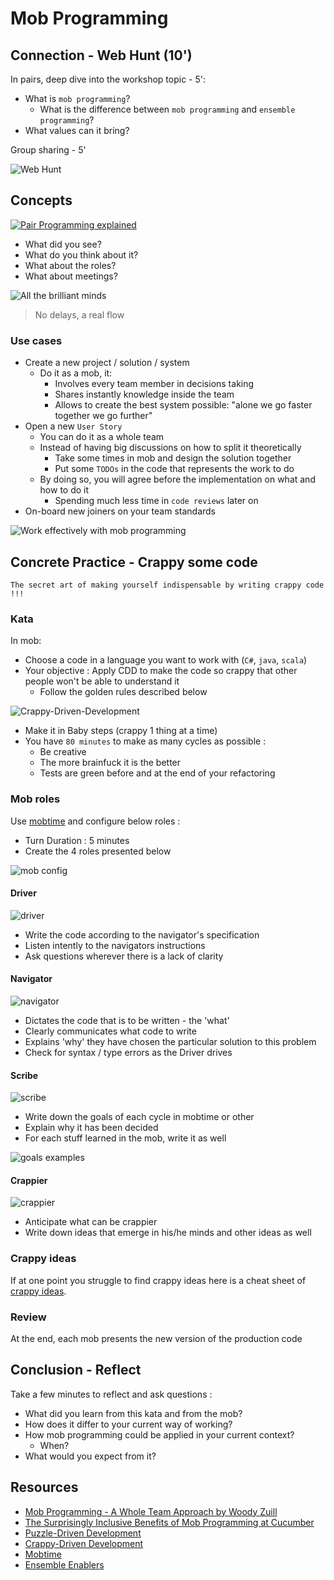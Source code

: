 # Mob Programming
## Connection - Web Hunt (10')
In pairs, deep dive into the workshop topic - 5':
- What is `mob programming`? 
  - What is the difference between `mob programming` and `ensemble programming`?
- What values can it bring?

Group sharing - 5'

![Web Hunt](img/hunt.png)

## Concepts
[![Pair Programming explained](img/a-day-of-mob-programming.png)](https://youtu.be/dVqUcNKVbYg)

- What did you see?
- What do you think about it?
- What about the roles?
- What about meetings?

![All the brilliant minds](img/brilliant-minds.png)

> No delays, a real flow

### Use cases
- Create a new project / solution / system
  - Do it as a mob, it:
    - Involves every team member in decisions taking
    - Shares instantly knowledge inside the team
    - Allows to create the best system possible: "alone we go faster together we go further"
- Open a new `User Story`
  - You can do it as a whole team
  - Instead of having big discussions on how to split it theoretically
    - Take some times in mob and design the solution together
    - Put some `TODOs` in the code that represents the work to do
  - By doing so, you will agree before the implementation on what and how to do it
    - Spending much less time in `code reviews` later on
- On-board new joiners on your team standards

![Work effectively with mob programming](img/working-effectively-with-pair-mob-programming.png)

## Concrete Practice - Crappy some code
`The secret art of making yourself indispensable by writing crappy code !!!`

### Kata
In mob:
- Choose a code in a language you want to work with (`C#`, `java`, `scala`)
- Your objective : Apply CDD to make the code so crappy that other people won't be able to understand it
  - Follow the golden rules described below

![Crappy-Driven-Development](img/crappy-driven-development.png)

- Make it in Baby steps (crappy 1 thing at a time)
- You have `80 minutes` to make as many cycles as possible :
  - Be creative
  - The more brainfuck it is the better
  - Tests are green before and at the end of your refactoring

### Mob roles
Use [mobtime](https://mobti.me/) and configure below roles :
* Turn Duration : 5 minutes
* Create the 4 roles presented below

![mob config](img/mob-config.png)

#### Driver
![driver](img/driver.png)

- Write the code according to the navigator's specification
- Listen intently to the navigators instructions
- Ask questions wherever there is a lack of clarity

#### Navigator
![navigator](img/navigator.png)

- Dictates the code that is to be written - the 'what'
- Clearly communicates what code to write
- Explains 'why' they have chosen the particular solution to this problem
- Check for syntax / type errors as the Driver drives

#### Scribe
![scribe](img/scribe.png)

- Write down the goals of each cycle in mobtime or other
- Explain why it has been decided
- For each stuff learned in the mob, write it as well

![goals examples](img/example.png)

#### Crappier
![crappier](img/crappier.png)

- Anticipate what can be crappier
- Write down ideas that emerge in his/he minds and other ideas as well

### Crappy ideas
If at one point you struggle to find crappy ideas here is a cheat sheet of [crappy ideas](files/crappy-ideas.pdf).

### Review
At the end, each mob presents the new version of the production code

## Conclusion - Reflect
Take a few minutes to reflect and ask questions :
- What did you learn from this kata and from the mob?
- How does it differ to your current way of working?
- How mob programming could be applied in your current context?
  - When?
- What would you expect from it?

## Resources
- [Mob Programming - A Whole Team Approach by Woody Zuill](https://leanpub.com/mobprogramming)
- [The Surprisingly Inclusive Benefits of Mob Programming at Cucumber](https://cucumber.io/blog/bdd/inclusive-benefits-of-mob-programming/)
- [Puzzle-Driven Development](https://www.yegor256.com/2010/03/04/pdd.html)
- [Crappy-Driven Development](https://github.com/ythirion/crappy-driven-development)
- [Mobtime](https://mobti.me/)
- [Ensemble Enablers](https://proagileab.github.io/EnsembleEnablers/)
